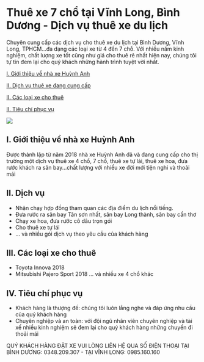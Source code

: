 # Thuê xe 7 chổ tại Vĩnh Long, Bình Dương - Dịch vụ thuê xe du lịch
Chuyên cung cấp các dịch vụ cho thuê xe du lịch tại Bình Dương, Vĩnh Long, TPHCM...đa dạng các loại xe từ 4 đến 7 chỗ. Với nhiều năm kinh nghiệm, chất lượng xe tốt cũng như giá cho thuê rẻ nhất hiện nay, chúng tôi tự tin đem lại cho quý khách những hành trình tuyệt vời nhất.

[I. Giới thiệu về nhà xe Huỳnh Anh](#gioithieu)

[II. Dịch vụ thuê xe đang cung cấp](#dichvu)

[II. Các loại xe cho thuê](#cacloaixe)

[II. Tiêu chí phục vụ](#tieuchi)

<img src="https://thuexenhanh.info/wp-content/uploads/2019/01/logo-thuexenhanh.info_.png">

<a name="gioithieu"></a>
## I. Giới thiệu về nhà xe Huỳnh Anh
Được thành lập từ năm 2018 nhà xe Huỳnh Anh đã và đang cung cấp cho thị trường một dịch vụ thuê xe 4 chổ, 7 chổ, thuê xe tự lái, thuê xe hoa, đưa rước khách ra sân bay...chất lượng với nhiều xe đời mới tiện nghi và thoải mái

<a name="dichvu"></a>
## II. Dịch vụ
- Nhận chạy hợp đồng tham quan các địa điểm du lịch nổi tiếng.
- Đưa rước ra sân bay Tân sơn nhất, sân bay Long thành, sân bay cần thơ
- Chạy xe hoa, đưa rước cô dâu trọn gói
- Cho thuê xe tự lái
- ... và nhiều gói dịch vụ theo yêu cầu của khách hàng

<a name="cacloaixe"></a>
## III. Các loại xe cho thuê
- Toyota Innova 2018
- Mitsubishi Pajero Sport 2018
... và nhiều xe 4 chổ khác

<a name="tieuchi"></a>
## IV. Tiêu chí phục vụ
- Khách hàng là thượng đế: chúng tôi luôn lắng nghe và đáp ứng nhu cầu của quý khách hàng
- Chuyên nghiệp và an toàn: với đội ngũ nhân viên chuyên nghiệp và tài xế nhiều kinh nghiệm sẽ đem lại cho quý khách hàng những chuyến đi thoải mái

QUÝ KHÁCH HÀNG ĐẶT XE VUI LÒNG LIÊN HỆ QUA SỐ ĐIỆN THOẠI
TẠI BÌNH DƯƠNG: 0348.209.307 - TẠI VĨNH LONG: 0985.160.160
